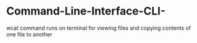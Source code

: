# Command-Line-Interface-CLI-
wcat command runs on terminal for viewing files and copying contents of one file to another
